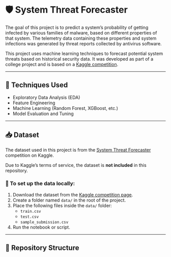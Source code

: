 # 🛡️ System Threat Forecaster

The goal of this project is to predict a system’s probability of getting infected by various families of malware, based on different properties of that system. The telemetry data containing these properties and system infections was generated by threat reports collected by antivirus software.

This project uses machine learning techniques to forecast potential system threats based on historical security data. It was developed as part of a college project and is based on a [Kaggle competition](https://www.kaggle.com/competitions/System-Threat-Forecaster).

---

## 🧠 Techniques Used

- Exploratory Data Analysis (EDA)
- Feature Engineering
- Machine Learning (Random Forest, XGBoost, etc.)
- Model Evaluation and Tuning

---

## 📥 Dataset

The dataset used in this project is from the [System Threat Forecaster](https://www.kaggle.com/competitions/System-Threat-Forecaster) competition on Kaggle.

Due to Kaggle’s terms of service, the dataset is **not included** in this repository.

### 🔧 To set up the data locally:

1. Download the dataset from the [Kaggle competition page](https://www.kaggle.com/competitions/System-Threat-Forecaster/data).
2. Create a folder named `data/` in the root of the project.
3. Place the following files inside the `data/` folder:
   - `train.csv`
   - `test.csv`
   - `sample_submission.csv`
4. Run the notebook or script.

---

## 📂 Repository Structure

